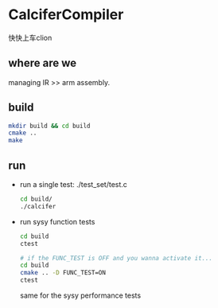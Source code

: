 # CalciferCompiler

快快上车clion

## where are we

managing IR >> arm assembly.


## build

```bash
mkdir build && cd build
cmake ..
make
```

## run

- run a single test: ./test_set/test.c

    ```bash
    cd build/
    ./calcifer
    ```

- run sysy function tests

    ```bash
    cd build
    ctest
    
    # if the FUNC_TEST is OFF and you wanna activate it...
    cd build
    cmake .. -D FUNC_TEST=ON
    ctest
    ```

    same for the sysy performance tests